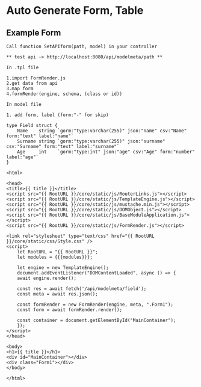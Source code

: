 # Auto Generate Form, Table

## Example Form

    Call function SetAPIform(path, model) in your controller 

    ** test api -> http://localhost:8080/api/modelmeta/path ** 

    In .tpl file 
    
    1.import FormRender.js 
    2.get data from api 
    3.map form 
    4.formRender(engine, schema, (class or id)) 

    In model file

    1. add form, label (form:"-" for skip)
    
    type Field struct {
        Name    string `gorm:"type:varchar(255)" json:"name" csv:"Name" form:"text" label:"name"`
        Surname string `gorm:"type:varchar(255)" json:"surname" csv:"Surname" form:"text" label:"surname"`
        Age     int    `gorm:"type:int" json:"age" csv:"Age" form:"number" label:"age"`
    }

    <html>

    <head>
    <title>{{ title }}</title>
    <script src="{{ RootURL }}/core/static/js/RouterLinks.js"></script>
    <script src="{{ RootURL }}/core/static/js/TemplateEngine.js"></script>
    <script src="{{ RootURL }}/core/static/js/mustache.min.js"></script>
    <script src="{{ RootURL }}/core/static/js/DOMObject.js"></script>
    <script src="{{ RootURL }}/core/static/js/BaseModuleApplication.js"></script>
    <script src="{{ RootURL }}/core/static/js/FormRender.js"></script>
    
    <link rel="stylesheet" type="text/css" href="{{ RootURL }}/core/static/css/Style.css" />
    <script>
        let RootURL = "{{ RootURL }}";
        let modules = {{{modules}}};

        let engine = new TemplateEngine();
        document.addEventListener("DOMContentLoaded", async () => {
        await engine.render();

        const res = await fetch('/api/modelmeta/field');
        const meta = await res.json();

        const formRender = new FormRender(engine, meta, ".Form1");
        const form = await formRender.render();

        const container = document.getElementById("MainContainer");
        });
    </script>
    </head>

    <body>
    <h1>{{ title }}</h1>
    <div id="MainContainer"></div>
    <div class="Form1"></div>
    </body>

    </html>